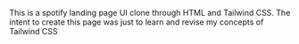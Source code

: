This is a spotify landing page UI clone through HTML and Tailwind CSS.
The intent to create this page was just to learn and revise my concepts of Tailwind CSS
